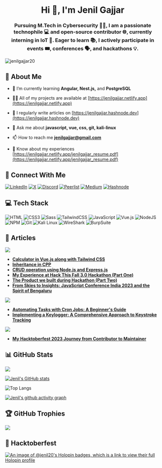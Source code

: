 <!-- ![](https://badges.pufler.dev/repos/JenilGajjar20) -->

<h1 align="center">Hi 👋, I'm Jenil Gajjar</h1>
<h3 align="center">Pursuing M.Tech in Cybersecurity 👨‍🎓, I am a passionate technophile 💻 and open-source contributor 🌐, currently interning in IoT 📡. Eager to learn 📚, I actively participate in events 🎟️, conferences 🗣️, and hackathons 💡.</h3>

<p align="left"> <img src="https://komarev.com/ghpvc/?username=jenilgajjar20&label=Profile%20views&color=0e75b6&style=flat" alt="jenilgajjar20" /> </p>

## 💫 About Me

- 🌱 I’m currently learning **Angular, Nest.js,** and **PostgreSQL**

- 👨‍💻 All of my projects are available at [https://jenilgajjar.netlify.app](https://jenilgajjar.netlify.app)

- 📝 I regularly write articles on [https://jenilgajjar.hashnode.dev](https://jenilgajjar.hashnode.dev)

- 💬 Ask me about **javascript, vue, css, git, kali-linux**

- 📫 How to reach me **jenilgajjar@gmail.com**

- 📄 Know about my experiences [https://jenilgajjar.netlify.app/jenilgajjar_resume.pdf](https://jenilgajjar.netlify.app/jenilgajjar_resume.pdf)

## 🤝 Connect With Me

[![LinkedIn](https://img.shields.io/badge/LinkedIn-%230077B5.svg?style=for-the-badge&logo=linkedin&logoColor=white)](https://www.linkedin.com/in/jenil-gajjar-27934920a/)
[![X](https://img.shields.io/badge/X-000000?style=for-the-badge&logo=x&logoColor=white)](https://x.com/gajjar_jenil)
[![Discord](https://img.shields.io/badge/Discord-%235865F2.svg?style=for-the-badge&logo=discord&logoColor=white)](https://discord.com/channels/@me)
[![Peerlist](https://github-readme-badge.peerlist.io/api/jenilgajjar?style=for-the-badge)](https://peerlist.io/jenilgajjar)
[![Medium](https://img.shields.io/badge/Medium-12100E?style=for-the-badge&logo=medium&logoColor=white)](https://jenilgajjar.medium.com/)
[![Hashnode](https://img.shields.io/badge/Hashnode-2962FF?style=for-the-badge&logo=hashnode&logoColor=white)](https://jenilgajjar.hashnode.dev/)

## 💻 Tech Stack

![HTML](https://img.shields.io/badge/html5-%23E34F26.svg?style=for-the-badge&logo=html5&logoColor=white)
![CSS3](https://img.shields.io/badge/css3-%231572B6.svg?style=for-the-badge&logo=css3&logoColor=white)
![Sass](https://img.shields.io/badge/Sass-CC6699?style=for-the-badge&logo=sass&logoColor=white)
![TailwindCSS](https://img.shields.io/badge/tailwindcss-%2338B2AC.svg?style=for-the-badge&logo=tailwind-css&logoColor=white)
![JavaScript](https://img.shields.io/badge/javascript-%23323330.svg?style=for-the-badge&logo=javascript&logoColor=%23F7DF1E)
![Vue.js](https://img.shields.io/badge/vuejs-%2335495e.svg?style=for-the-badge&logo=vuedotjs&logoColor=%234FC08D)
![NodeJS](https://img.shields.io/badge/node.js-6DA55F?style=for-the-badge&logo=node.js&logoColor=white)
![NPM](https://img.shields.io/badge/NPM-%23000000.svg?style=for-the-badge&logo=npm&logoColor=white)
![Git](https://img.shields.io/badge/GIT-E44C30?style=for-the-badge&logo=git&logoColor=white)
![Kali Linux](https://img.shields.io/badge/Kali_Linux-557C94?style=for-the-badge&logo=kali-linux&logoColor=white)
![WireShark](https://img.shields.io/badge/Wireshark-1679A7?style=for-the-badge&logo=Wireshark&logoColor=white)
![BurpSuite](https://img.shields.io/badge/burpsuite-FF6633?style=for-the-badge&logo=burpsuite&logoColor=white)

<!-- ![Linux](https://img.shields.io/badge/Linux-FCC624?style=for-the-badge&logo=linux&logoColor=black) -->
<!-- ![C++](https://img.shields.io/badge/c++-%2300599C.svg?style=for-the-badge&logo=c%2B%2B&logoColor=white) -->
<!-- ![Bootstrap](https://img.shields.io/badge/bootstrap-%23563D7C.svg?style=for-the-badge&logo=bootstrap&logoColor=white) -->
<!-- ![Figma](https://img.shields.io/badge/figma-%23F24E1E.svg?style=for-the-badge&logo=figma&logoColor=white) -->
<!-- ![Express.js](https://img.shields.io/badge/express.js-%23404d59.svg?style=for-the-badge&logo=express&logoColor=%2361DAFB) -->
<!-- ![MongoDB](https://img.shields.io/badge/MongoDB-%234ea94b.svg?style=for-the-badge&logo=mongodb&logoColor=white) -->
<!-- ![React](https://img.shields.io/badge/react-%2320232a.svg?style=for-the-badge&logo=react&logoColor=%2361DAFB) -->
<!-- ![Python](https://img.shields.io/badge/python-3670A0?style=for-the-badge&logo=python&logoColor=ffdd54) -->
<!-- ![C++](https://img.shields.io/badge/c++-%2300599C.svg?style=for-the-badge&logo=c%2B%2B&logoColor=white) -->
<!-- ![PHP](https://img.shields.io/badge/php-%23777BB4.svg?style=for-the-badge&logo=php&logoColor=white) -->
<!-- ![MySQL](https://img.shields.io/badge/mysql-%2300f.svg?style=for-the-badge&logo=mysql&logoColor=white)  -->
<!-- ![Netlify](https://img.shields.io/badge/netlify-%23000000.svg?style=for-the-badge&logo=netlify&logoColor=#00C7B7) -->

## 📝 Articles

[![](https://img.shields.io/badge/Medium%20Articles-6-black?style=for-the-badge&logo=medium&logoColor=white)](https://jenilgajjar.medium.com/)

- [**Calculator in Vue.js along with Tailwind CSS**](https://medium.com/7span/calculator-in-vue-js-along-with-tailwind-css-2e670815208d)
- [**Inheritance in CPP**](https://medium.com/7span/inheritance-in-cpp-584b892568c0)
- [**CRUD operation using Node.js and Express.js**](https://medium.com/7span/crud-operation-using-node-js-and-express-js-a0d63a2216aa)
- [**My Experience at Hack This Fall 3.0 Hackathon (Part One)**](https://medium.com/@jenilgajjar/my-experience-at-hack-this-fall-3-0-hackathon-496c4c899539)
- [**The Product we built during Hackathon (Part Two)**](https://jenilgajjar.medium.com/the-product-we-built-during-hackathon-a2125d057546)
- [**From Skies to Insights: JavaScript Conference India 2023 and the Spirit of Bengaluru**](https://medium.com/@jenilgajjar/from-skies-to-insights-javascript-conference-india-2023-and-the-spirit-of-bengaluru-9f9f48c12893)

[![](https://img.shields.io/badge/Hashnode-2-black?style=for-the-badge&logo=hashnode&logoColor=white)](https://jenilgajjar.hashnode.dev/)

- [**Automating Tasks with Cron Jobs: A Beginner's Guide**](https://jenilgajjar.hashnode.dev/automating-tasks-with-cron-jobs-a-beginners-guide)
- [**Implementing a Keylogger: A Comprehensive Approach to Keystroke Tracking**](https://jenilgajjar.hashnode.dev/implementing-a-keylogger-a-comprehensive-approach-to-keystroke-tracking)

[![](https://img.shields.io/badge/dev.to-1-black?style=for-the-badge&logo=dev.to&logoColor=white)](https://dev.to/jenilgajjar20)

- [**My Hacktoberfest 2023 Journey from Contributor to Maintainer**](https://dev.to/jenilgajjar20/my-hacktoberfest-2023-journey-from-contributor-to-maintainer-48h4)

## 📊 GitHub Stats

<!-- ![](https://github-readme-stats.vercel.app/api?username=JenilGajjar20&theme=radical&hide_border=false&include_all_commits=true&count_private=true)<br/> -->

![](https://github-readme-streak-stats.herokuapp.com/?user=JenilGajjar20&theme=radical&hide_border=false&include_all_commits=true&count_private=true)<br/>

<!-- ![](https://github-readme-stats.vercel.app/api/top-langs/?username=JenilGajjar20&theme=radical&hide_border=false&include_all_commits=true&count_private=true&layout=compact) -->

<!-- [![Jenil's GitHub stats](https://github-readme-stats.vercel.app/api?username=jenilgajjar20&show_icons=true&theme=vue-dark&rank_icon=percentile)](https://github.com/anuraghazra/github-readme-stats) -->

[![Jenil's GitHub stats](https://github-readme-stats.vercel.app/api?username=jenilgajjar20&show_icons=true&theme=vue-dark&rank_icon=percentile&show=reviews,prs_merged,prs_merged_percentage)](https://github.com/anuraghazra/github-readme-stats)

![Top Langs](https://github-readme-stats.vercel.app/api/top-langs/?username=jenilgajjar20&size_weight=0.5&count_weight=0.5&layout=compact&theme=vue-dark&langs_count=6)

[![Jenil's github activity graph](https://github-readme-activity-graph.vercel.app/graph?username=JenilGajjar20&theme=vue)](https://github.com/ashutosh00710/github-readme-activity-graph)

## 🏆 GitHub Trophies

![](https://github-profile-trophy.vercel.app/?username=JenilGajjar20&theme=darkhub&no-frame=false&no-bg=false&margin-w=4)

## 🚀 Hacktoberfest

[![An image of @jenil20's Holopin badges, which is a link to view their full Holopin profile](https://holopin.me/jenil20)](https://holopin.io/@jenil20)

<!-- --- -->
